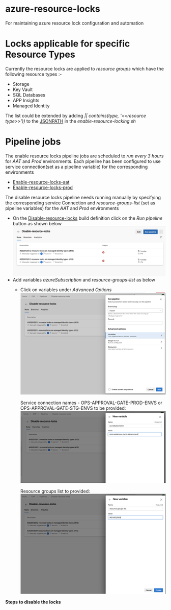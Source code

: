 # azure-resource-locks
For maintaining azure resource lock configuration and automation

# Locks applicable for specific Resource Types
Currently the resource locks are applied to *resource groups* which have the following resource types :- 
* Storage
* Key Vault
* SQL Databases
* APP Insights
* Managed Identity

The list could be extended by adding *|| contains(type, '<<*resource type*>>'))* to the [JSONPATH](https://github.com/hmcts/azure-resource-locks/blob/056dc8882431966269951abbef2f5dd9fd727e5e/scripts/enable-resource-locking.sh#L4) in the *enable-resource-locking.sh*

# Pipeline jobs
The enable resource locks pipeline jobs are scheduled to *run every 3 hours* for *AAT* and *Prod* environments. Each pipeline has been configured to use service connection(set as a pipeline variable) for the corresponding environments
* [Enable-resource-locks-aat](https://dev.azure.com/hmcts/CNP/_build?definitionId=421)
* [Enable-resource-locks-prod](https://dev.azure.com/hmcts/CNP/_build?definitionId=422)


The disable resource locks pipeline needs running manually by  specifying the corresponding service Connection and *resource-groups-list* (set as pipeline variables) for the *AAT* and *Prod* environments
* On the [Disable-resource-locks](https://dev.azure.com/hmcts/CNP/_build?definitionId=423) build definition click on the *Run pipeline* button as shown below
![Alt text](/img/Run_pipeline.png?raw=true "Run Pipeline")
* Add variables *azureSubscription* and *resource-groups-list* as below
  * Click on variables under *Advanced Options*
    ![Alt text](/img/Add_variables.png?raw=true "Add Variables")
     
    Service connection names - OPS-APPROVAL-GATE-PROD-ENVS or OPS-APPROVAL-GATE-STG-ENVS to be provided:
    ![Alt text](/img/azureSubscription_variable.png?raw=true "Azure subscription")

    Resource groups list to provided:
    ![Alt text](/img/resource-groups-list.png?raw=true "Resource groups list")


**Steps to disable the locks**
